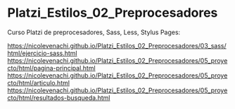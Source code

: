 # Platzi_Estilos_02_Preprocesadores
Curso Platzi de preprocesadores, Sass, Less, Stylus
Pages:

https://nicolevenachi.github.io/Platzi_Estilos_02_Preprocesadores/03_sass/html/ejercicio-sass.html
https://nicolevenachi.github.io/Platzi_Estilos_02_Preprocesadores/05_proyecto/html/pagina-principal.html
https://nicolevenachi.github.io/Platzi_Estilos_02_Preprocesadores/05_proyecto/html/articulo.html
https://nicolevenachi.github.io/Platzi_Estilos_02_Preprocesadores/05_proyecto/html/resultados-busqueda.html

